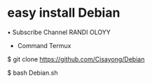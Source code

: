 # easy install Debian 
• Subscribe Channel RANDI OLOYY
- Command Termux

$ git clone https://github.com/Cisayong/Debian

$ bash Debian.sh
